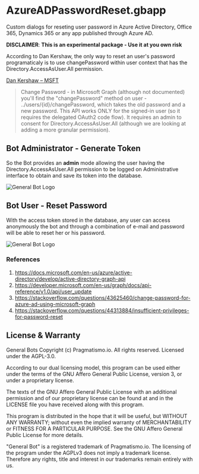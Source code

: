 # AzureADPasswordReset.gbapp
Custom dialogs for reseting user password in Azure Active Directory, Office 365, Dynamics 365 or any app published through Azure AD.

**DISCLAIMER**: **This is an experimental package - Use it at you own risk**

According to Dan Kershaw, the only way to reset an user's password programaticaly is to use changePassword within user context that has the Directory.AccessAsUser.All permission.

[Dan Kershaw – MSFT](https://stackoverflow.com/questions/44313884/insufficient-privileges-for-password-reset)

>Change Password - in Microsoft Graph (although not documented) you'll find the "changePassword" method on user - ../users/{id}/changePassword, which takes the old password and a new password. This API works ONLY for the signed-in user (so it requires the delegated OAuth2 code flow). It requires an admin to consent for Directory.AccessAsUser.All (although we are looking at adding a more granular permission).

## Bot Administrator - Generate Token

So the Bot provides an **admin** mode allowing the user having the Directory.AccessAsUser.All permission to be logged on Administrative interface to obtain and save its token into the database.

![General Bot Logo](https://raw.githubusercontent.com/pragmatismo-io/AzureADPasswordReset.gbapp/master/docs/admin.gif)

## Bot User - Reset Password

With the access token stored in the database, any user can access anonymously  the 
bot and through a combination of e-mail and password will be able to reset her or his password.

![General Bot Logo](https://raw.githubusercontent.com/pragmatismo-io/AzureADPasswordReset.gbapp/master/docs/password.gif)

### References

1. https://docs.microsoft.com/en-us/azure/active-directory/develop/active-directory-graph-api
2. https://developer.microsoft.com/en-us/graph/docs/api-reference/v1.0/api/user_update
3. https://stackoverflow.com/questions/43625460/change-password-for-azure-ad-using-microsoft-graph
4. https://stackoverflow.com/questions/44313884/insufficient-privileges-for-password-reset

## License & Warranty

General Bots Copyright (c) Pragmatismo.io. All rights reserved.
Licensed under the AGPL-3.0.       
                                                            
According to our dual licensing model, this program can be used either
under the terms of the GNU Affero General Public License, version 3,
or under a proprietary license.   
                                                        
The texts of the GNU Affero General Public License with an additional
permission and of our proprietary license can be found at and 
in the LICENSE file you have received along with this program.

This program is distributed in the hope that it will be useful,
but WITHOUT ANY WARRANTY; without even the implied warranty of
MERCHANTABILITY or FITNESS FOR A PARTICULAR PURPOSE. See the
GNU Affero General Public License for more details.
                                                        
"General Bot" is a registered trademark of Pragmatismo.io.
The licensing of the program under the AGPLv3 does not imply a
trademark license. Therefore any rights, title and interest in
our trademarks remain entirely with us.
